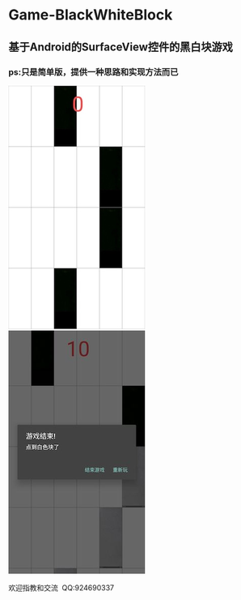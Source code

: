 # Game-BlackWhiteBlock
## 基于Android的SurfaceView控件的黑白块游戏
### ps:只是简单版，提供一种思路和实现方法而已
![](https://github.com/zhyaoqi/Game-BlackWhiteBlock/blob/master/image/image1.jpg) 
![](https://github.com/zhyaoqi/Game-BlackWhiteBlock/blob/master/image/image2.jpg)

欢迎指教和交流  QQ:924690337
